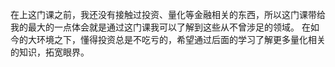 在上这门课之前，我还没有接触过投资、量化等金融相关的东西，所以这门课带给我的最大的一点体会就是通过这门课我可以了解到这些从不曾涉足的领域。
在如今的大环境之下，懂得投资总是不吃亏的，希望通过后面的学习了解更多量化相关的知识，拓宽眼界。

